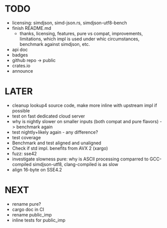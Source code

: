 # TODO
* licensing: simdjson, simd-json.rs, simdjson-utf8-bench
* finish README.md
  * thanks, licensing, features, pure vs compat, improvements, limitations, which impl is used under whic
    circumstances, benchmark against simdjson, etc.
* api doc
* badges
* github repo -> public
* crates.io
* announce

# LATER
* cleanup lookup4 source code, make more inline with upstream impl if possible
* test on fast dedicated cloud server
* why is nightly slower on smaller inputs (both compat and pure flavors) -> benchmark again
* test nightly+likely again - any difference?
* test coverage
* Benchmark and test aligned and unaligned
* Check if std impl. benefits from AVX 2 (xargo)
* fuzz: sse42
* investigate slowness pure: why is ASCII processing comparred to GCC-compiled simdjson-utf8,
  clang-compiled is as slow
* align 16-byte on SSE4.2


# NEXT
* rename pure?
* cargo doc in CI
* rename public_imp
* inline tests for public_imp